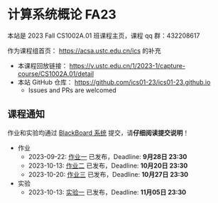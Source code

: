 # 计算系统概论 FA23

本站是 2023 Fall CS1002A.01 班课程主页，课程 qq 群：432208617

作为课程组首页： <https://acsa.ustc.edu.cn/ics> 的补充

- 本课程回放链接： <https://v.ustc.edu.cn/1/2023-1/capture-course/CS1002A.01/detail>
- 本站 GitHub 仓库： <https://github.com/ics01-23/ics01-23.github.io>
  - Issues and PRs are welcomed

## 课程通知

作业和实验均通过 [BlackBoard 系统](https://www.bb.ustc.edu.cn/) 提交，请**仔细阅读提交说明**！

- 作业
  - 2023-09-22: [作业一](./homework/hw1.html) 已发布，Deadline: **9月28日 23:30**
  - 2023-10-13: [作业二](./homework/hw2.html) 已发布，Deadline: **10月20日 23:30**
  - 2023-10-20: [作业三](./homework/hw3.html) 已发布，Deadline: **10月27日 23:30**
- 实验
  - 2023-10-13: [实验一](./labs/lab1.html) 已发布，Deadline: **11月05日 23:30**
